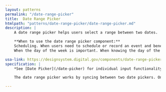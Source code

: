 ```yaml
---
layout: patterns
permalink: "/date-range-picker"
title:  Date Range Picker
htmlpath: "patterns/date-range-picker/date-range-picker.md"
description: |
    A date range picker helps users select a range between two dates.

    **When to use the date range picker component:**
    Scheduling. When users need to schedule or record an event and benefit from the context of a calendar.
    When the day of the week is important. When knowing the day of the week helps users choose a specific date.

usa-link: https://designsystem.digital.gov/components/date-range-picker/
specification: |
    *See [Date Picker](/date-picker) for individual input functionality*

    The date range picker works by syncing between two date pickers. On selection of the "to" date, the second picker "from" advances to that date in the calendar so the user can easily pick the date after.

---
```

<!--- if extra information is needed for this pattern, write here in Markdown. -->
<!--- to learn markdown format go to https://docs.github.com/en/github/writing-on-github/basic-writing-and-formatting-syntax -->


